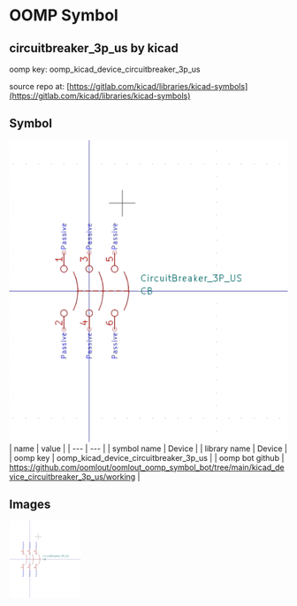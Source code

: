 # OOMP Symbol  
## circuitbreaker_3p_us  by kicad  
  
oomp key: oomp_kicad_device_circuitbreaker_3p_us  
  
source repo at: [https://gitlab.com/kicad/libraries/kicad-symbols](https://gitlab.com/kicad/libraries/kicad-symbols)  
## Symbol  
  
[![working.png](working_600.png)](working.png)  
| name | value | 
| --- | --- | 
| symbol name | Device | 
| library name | Device | 
| oomp key | oomp_kicad_device_circuitbreaker_3p_us | 
| oomp bot github | https://github.com/oomlout/oomlout_oomp_symbol_bot/tree/main/kicad_device_circuitbreaker_3p_us/working | 
## Images  
  
[![working.png](working_140.png)](working.png)  
